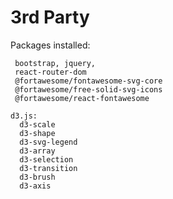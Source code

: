 

# 3rd Party 

Packages installed: 
      
     bootstrap, jquery, 
     react-router-dom
     @fortawesome/fontawesome-svg-core 
     @fortawesome/free-solid-svg-icons 
     @fortawesome/react-fontawesome
     
    d3.js: 
      d3-scale
      d3-shape
      d3-svg-legend
      d3-array
      d3-selection
      d3-transition
      d3-brush
      d3-axis 